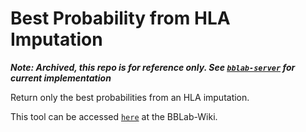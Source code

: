 # Best Probability from HLA Imputation

*__Note: Archived, this repo is for reference only. See [`bblab-server`](https://github.com/cfe-lab/bblab-server) for current implementation__*

Return only the best probabilities from an HLA imputation.

This tool can be accessed [`here`] at the BBLab-Wiki.

[`here`]: https://bblab-hivresearchtools.ca/django/tools/best_prob_HLA_imputation/
